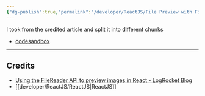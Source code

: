 ```yaml
---
{"dg-publish":true,"permalink":"/developer/ReactJS/File Preview with FileReader API/"}
---
```


I took from the credited article and split it into different chunks


- [codesandbox](https://codesandbox.io/s/file-upload-preview-with-filereader-api-mcgpvq)

---
## Credits
- [Using the FileReader API to preview images in React - LogRocket Blog](https://blog.logrocket.com/using-filereader-api-preview-images-react/)
- [[developer/ReactJS/ReactJS\|ReactJS]]